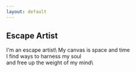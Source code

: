 ```yaml
---
layout: default
---
```

## Escape Artist

I'm an escape artist\ 
My canvas is space and time\
I find ways to harness my soul\
and free up the weight of my mind\ 
